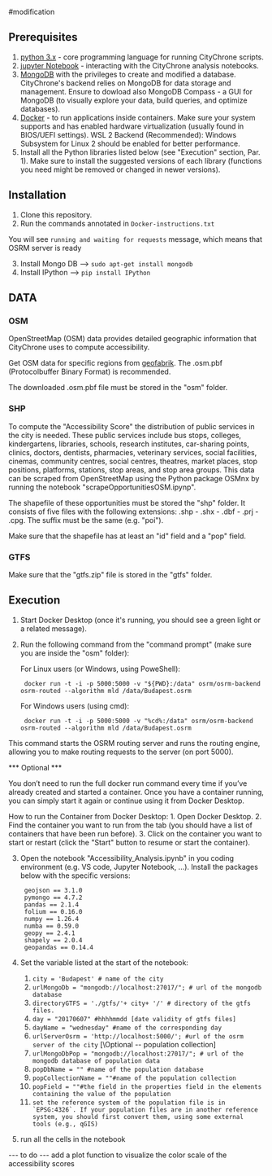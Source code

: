 #modification

## Prerequisites
1. [python 3.x](https://www.python.org/download/releases/3.0/) - core programming language for running CityChrone scripts.
2. [jupyter Notebook](http://jupyter.org/) -  interacting with the CityChrone analysis notebooks.
3. [MongoDB](https://www.mongodb.com/download-center#community) with the privileges to create and modified a database. CityChrone's backend relies on MongoDB for data storage and management. Ensure to dowload also MongoDB Compass - a GUI for MongoDB (to visually explore your data, build queries, and optimize databases).
4. [Docker](https://docs.docker.com/get-started/get-docker/) - to run applications inside containers. Make sure your system supports and has enabled hardware virtualization (usually found in BIOS/UEFI settings). WSL 2 Backend (Recommended): Windows Subsystem for Linux 2 should be enabled for better performance.
5. Install all the Python libraries listed below (see "Execution" section, Par. 1). Make sure to install the suggested versions of each library (functions you need might be removed or changed in newer versions).

## Installation
1. Clone this repository.
2. Run the commands annotated in `Docker-instructions.txt` 

You will see `running and waiting for requests` message, which means that OSRM server is ready

3. Install Mongo DB --> `sudo apt-get install mongodb`
4. Install IPython --> `pip install IPython`

## DATA

### OSM
OpenStreetMap (OSM) data provides detailed geographic information that CityChrone uses to compute accessibility.

Get OSM data for specific regions from [geofabrik](https://download.geofabrik.de/). The .osm.pbf (Protocolbuffer Binary Format) is recommended.

The downloaded .osm.pbf file must be stored in the "osm" folder.

### SHP
To compute the "Accessibility Score" the distribution of public services in the city is needed. These public services include bus stops, colleges, kindergartens, libraries, schools, research institutes, car-sharing points, clinics, doctors, dentists, pharmacies, veterinary services, social facilities, cinemas, community centres, social centres, theatres, market places, stop positions, platforms, stations, stop areas, and stop area groups. This data can be scraped from OpenStreetMap using the Python package OSMnx by running the notebook "scrapeOpportunitiesOSM.ipynp".

The shapefile of these opportunities must be stored the "shp" folder. It consists of five files with the following extensions: .shp - .shx - .dbf - .prj - .cpg. The suffix must be the same (e.g. "poi").

Make sure that the shapefile has at least an "id" field and a "pop" field.

### GTFS
Make sure that the "gtfs.zip" file is stored in the "gtfs" folder.

## Execution
1. Start Docker Desktop (once it's running, you should see a green light or a related message).

2. Run the following command from the "command prompt" (make sure you are inside the "osm" folder): 

	For Linux users (or Windows, using PoweShell):

		docker run -t -i -p 5000:5000 -v "${PWD}:/data" osrm/osrm-backend osrm-routed --algorithm mld /data/Budapest.osrm

	For Windows users (using cmd):

		docker run -t -i -p 5000:5000 -v "%cd%:/data" osrm/osrm-backend osrm-routed --algorithm mld /data/Budapest.osrm

This command starts the OSRM routing server and runs the routing engine, allowing you to make routing requests to the server (on port 5000).

   *** Optional ***

You don’t need to run the full docker run command every time if you’ve already created and started a container. Once you have a container running, you can simply start it again or continue using it from Docker Desktop.

How to run the Container from Docker Desktop: 1. Open Docker Desktop. 2. Find the container you want to run from the tab (you should have a list of containers that have been run before). 3. Click on the container you want to start or restart (click the "Start" button to resume or start the container).

3. Open the notebook "Accessibility_Analysis.ipynb" in you coding environment (e.g. VS code, Jupyter Notebook, ...). Install the packages below with the specific versions:

		geojson == 3.1.0
		pymongo == 4.7.2
		pandas == 2.1.4
		folium == 0.16.0
		numpy == 1.26.4
		numba == 0.59.0
		geopy == 2.4.1
		shapely == 2.0.4
		geopandas == 0.14.4


4. Set the variable listed at the start of the notebook:
	1. ```city = 'Budapest' # name of the city```
	2. ```urlMongoDb = "mongodb://localhost:27017/"; # url of the mongodb database```
	3. ```directoryGTFS = './gtfs/'+ city+ '/' # directory of the gtfs files.```
	4. ```day = "20170607" #hhhhmmdd [date validity of gtfs files]```
	5. ```dayName = "wednesday" #name of the corresponding day```
	6. ```urlServerOsrm = 'http://localhost:5000/'; #url of the osrm server of the city```
    \[\Optional -- population collection]
    7. ```urlMongoDbPop = "mongodb://localhost:27017/"; # url of the mongodb database of population data```
    8. ```popDbName = "" #name of the population database```
    9. ```popCollectionName = ""#name of the population collection```
    10. ```popField = ""#the field in the properties field in the elements containing the value of the population```
    11. ```set the reference system of the population file is in `EPSG:4326`. If your population files are in another reference system, you should first convert them, using some external tools (e.g., qGIS)```

5. run  all the cells in the notebook 

  --- to do ---  add a plot function to visualize the color scale of the accessibility scores





